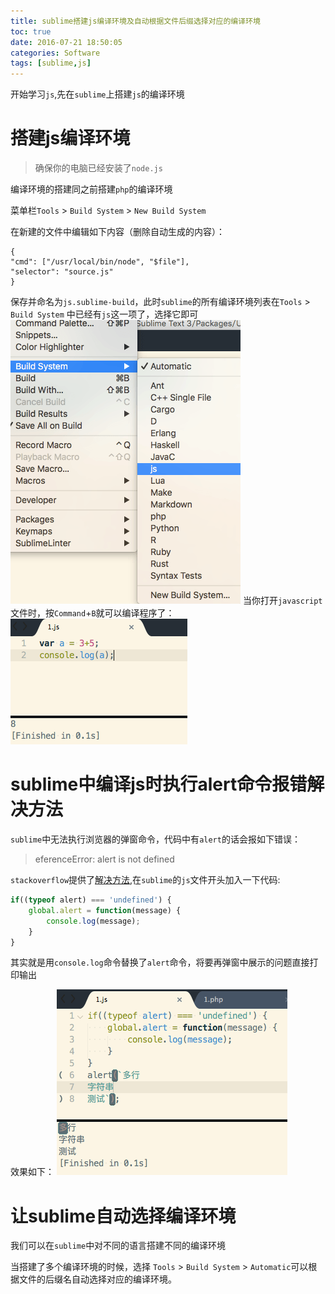 ```yaml
---
title: sublime搭建js编译环境及自动根据文件后缀选择对应的编译环境
toc: true
date: 2016-07-21 18:50:05
categories: Software
tags: [sublime,js]
---
```


开始学习`js`,先在`sublime`上搭建`js`的编译环境

<!--more-->

# 搭建js编译环境

> 确保你的电脑已经安装了`node.js`

编译环境的搭建同之前搭建`php`的编译环境

菜单栏`Tools` > `Build System` > `New Build System`

在新建的文件中编辑如下内容（删除自动生成的内容）：

```
{
"cmd": ["/usr/local/bin/node", "$file"],
"selector": "source.js"
}
```

保存并命名为`js.sublime-build`，此时`sublime`的所有编译环境列表在`Tools` > `Build System` 中已经有`js`这一项了，选择它即可
![](sublime-build-js-develop-environment/1469098626551.png)
当你打开`javascript`文件时，按`Command`+`B`就可以编译程序了：
![](sublime-build-js-develop-environment/1469098738991.png)

# sublime中编译js时执行alert命令报错解决方法

`sublime`中无法执行浏览器的弹窗命令，代码中有`alert`的话会报如下错误：

> eferenceError: alert is not defined

`stackoverflow`提供了[解决方法](http://stackoverflow.com/questions/28999738/simulating-alerts-in-sublime-text),在`sublime`的`js`文件开头加入一下代码:

``` js
if((typeof alert) === 'undefined') {
    global.alert = function(message) {
        console.log(message);
    }
}
```
其实就是用`console.log`命令替换了`alert`命令，将要再弹窗中展示的问题直接打印输出

效果如下：
![](sublime-build-js-develop-environment/1469158250092.png)


# 让sublime自动选择编译环境

我们可以在`sublime`中对不同的语言搭建不同的编译环境

当搭建了多个编译环境的时候，选择 `Tools` > `Build System` > `Automatic`可以根据文件的后缀名自动选择对应的编译环境。




